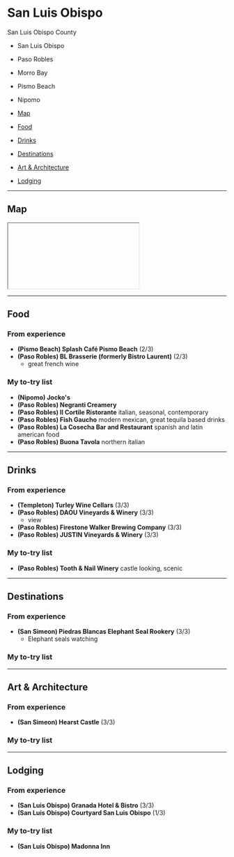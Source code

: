# San Luis Obispo

San Luis Obispo County
- San Luis Obispo
- Paso Robles
- Morro Bay
- Pismo Beach
- Nipomo

- [Map](#map)
- [Food](#food)
- [Drinks](#drinks)
- [Destinations](#destinations)
- [Art & Architecture](#art--architecture)
- [Lodging](#lodging)

-----

## Map

<iframe></iframe>

-----

## Food

### From experience

- **(Pismo Beach) Splash Café Pismo Beach** (2/3)
- **(Paso Robles) BL Brasserie (formerly Bistro Laurent)** (2/3)
    - great french wine

### My to-try list

- **(Nipomo) Jocko's**
- **(Paso Robles) Negranti Creamery**
- **(Paso Robles) Il Cortile Ristorante** italian, seasonal, contemporary 
- **(Paso Robles) Fish Gaucho** modern mexican, great tequila based drinks
- **(Paso Robles) La Cosecha Bar and Restaurant** spanish and latin american food
- **(Paso Robles) Buona Tavola** northern italian

-----

## Drinks

### From experience

- **(Templeton) Turley Wine Cellars** (3/3)
- **(Paso Robles) DAOU Vineyards & Winery** (3/3)
    - view
- **(Paso Robles) Firestone Walker Brewing Company** (3/3)
- **(Paso Robles) JUSTIN Vineyards & Winery** (3/3)

### My to-try list

- **(Paso Robles) Tooth & Nail Winery** castle looking, scenic

-----

## Destinations

### From experience

- **(San Simeon) Piedras Blancas Elephant Seal Rookery** (3/3)
    - Elephant seals watching

### My to-try list

-----

## Art & Architecture

### From experience

- **(San Simeon) Hearst Castle** (3/3)

### My to-try list

-----

## Lodging

### From experience

- **(San Luis Obispo) Granada Hotel & Bistro** (3/3)
- **(San Luis Obispo) Courtyard San Luis Obispo** (1/3)

### My to-try list

- **(San Luis Obispo) Madonna Inn**
